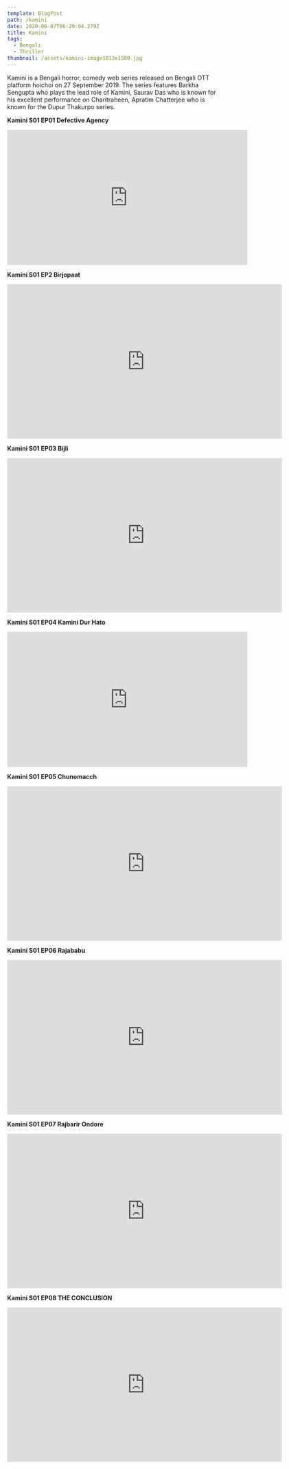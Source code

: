 ```yaml
---
template: BlogPost
path: /kamini
date: 2020-06-07T06:29:04.279Z
title: Kamini
tags:
  - Bengali
  - Thriller
thumbnail: /assets/kamini-image1013x1500.jpg
---
```

Kamini is a Bengali horror, comedy web series released on Bengali OTT platform hoichoi on 27 September 2019. The series features Barkha Sengupta who plays the lead role of Kamini, Saurav Das who is known for his excellent performance on Charitraheen, Apratim Chatterjee who is known for the Dupur Thakurpo series.

**Kamini S01 EP01 Defective Agency**

<iframe width="560" height="315" src="https://www.youtube-nocookie.com/embed/CHrdm9M7iUk?rel=0" frameborder="0" allow="accelerometer; autoplay; encrypted-media; gyroscope; picture-in-picture" allowfullscreen></iframe>

**Kamini S01 EP2 Birjopaat**

<iframe src="https://www.dailymotion.com/embed/video/x7ucahq" allowfullscreen="" allow="autoplay" width="640" height="360" frameborder="0"></iframe>

**Kamini S01 EP03 Bijli**

<iframe frameborder="0" width="640" height="360" src="https://www.dailymotion.com/embed/video/x7ucaih" allowfullscreen allow="autoplay"></iframe>

**Kamini S01 EP04 Kamini Dur Hato**

<iframe width="560" height="315" src="https://www.youtube-nocookie.com/embed/awwWVXmGZKE?rel=0" frameborder="0" allow="accelerometer; autoplay; encrypted-media; gyroscope; picture-in-picture" allowfullscreen></iframe>

**Kamini S01 EP05 Chunomacch**

<iframe frameborder="0" width="640" height="360" src="https://www.dailymotion.com/embed/video/x7ucain" allowfullscreen allow="autoplay"></iframe>

**Kamini S01 EP06 Rajababu**

<iframe frameborder="0" width="640" height="360" src="https://www.dailymotion.com/embed/video/x7ucaip" allowfullscreen allow="autoplay"></iframe>

**Kamini S01 EP07 Rajbarir Ondore**

<iframe frameborder="0" width="640" height="360" src="https://www.dailymotion.com/embed/video/x7ucb0n" allowfullscreen allow="autoplay"></iframe>

**Kamini S01 EP08 THE CONCLUSION**

<iframe frameborder="0" width="640" height="360" src="https://www.dailymotion.com/embed/video/x7ucaix" allowfullscreen allow="autoplay"></iframe>